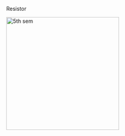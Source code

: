 Resistor

<img src="https://www.allelcoelec.com/upfile/images/2c/20240910144914763.png" alt="5th sem" width="300" height="300">
